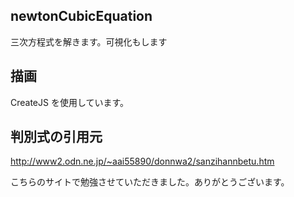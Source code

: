 ## newtonCubicEquation

三次方程式を解きます。可視化もします

## 描画

CreateJS を使用しています。

## 判別式の引用元

http://www2.odn.ne.jp/~aai55890/donnwa2/sanzihannbetu.htm

こちらのサイトで勉強させていただきました。ありがとうございます。
